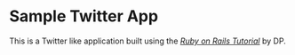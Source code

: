 # Sample Twitter App

This is a Twitter like application built using
the [*Ruby on Rails Tutorial*](http://railstutorial.org/)
by DP.
